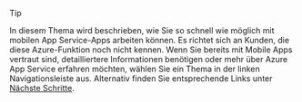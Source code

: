 
> [!TIP]
> In diesem Thema wird beschrieben, wie Sie so schnell wie möglich mit mobilen App Service-Apps arbeiten können. Es richtet sich an Kunden, die diese Azure-Funktion noch nicht kennen. Wenn Sie bereits mit Mobile Apps vertraut sind, detailliertere Informationen benötigen oder mehr über Azure App Service erfahren möchten, wählen Sie ein Thema in der linken Navigationsleiste aus. Alternativ finden Sie entsprechende Links unter [Nächste Schritte](#next-steps).
> 
> 

<!---HONumber=Oct15_HO3-->
